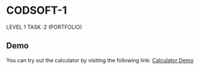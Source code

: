# CODSOFT-1
LEVEL 1 TASK :2 (PORTFOLIO)

## Demo

You can try out the calculator by visiting the following link: [Calculator Demo](https://clipchamp.com/watch/8lgkHg7DXf6)


